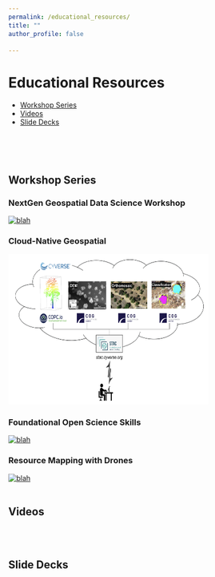 ```yaml
---
permalink: /educational_resources/
title: ""
author_profile: false

---
```

# Educational Resources
- [Workshop Series](#workshop-series)
- [Videos](#videos)
- [Slide Decks](#slide-decks)

<br/>
<br/>
<br/>

## Workshop Series
### NextGen Geospatial Data Science Workshop

<a href="https://github.com/ua-datalab/Geospatial_Workshops/wiki" target="_blank">
    <img src="https://github.com/ua-datalab/Geospatial_Workshops/blob/main/images/geospatial_desktop_AI.png?raw=true" alt="blah" width="400" height="300">
  </a>

<br/>

### Cloud-Native Geospatial   

  <a href="https://www.gillanscience.com/cloud-native-geospatial" target="_blank">
    <img src="https://github.com/jeffgillan/cloud-native-geospatial/blob/main/docs/images/stac3.png?raw=true" alt="blah" width="400" height="300">
  </a>

<br/>

### Foundational Open Science Skills

  <a href="https://foss.cyverse.org/00_basics/" target="_blank">
    <img src="../images/foss_logo.png" alt="blah" width="400" height="300">
  </a>

<br/>


### Resource Mapping with Drones

  <a href="https://www.gillanscience.com/resource_mapping_with_drones" target="_blank">
    <img src="https://github.com/jeffgillan/resource_mapping_with_drones/blob/main/docs/images/drone_over_SRER.png?raw=true" alt="blah" width="400" height="300">
  </a>

<br/>
<br/>

## Videos

<br/>
<br/>

## Slide Decks

